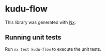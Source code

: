# kudu-flow

This library was generated with [Nx](https://nx.dev).

## Running unit tests

Run `nx test kudu-flow` to execute the unit tests.
